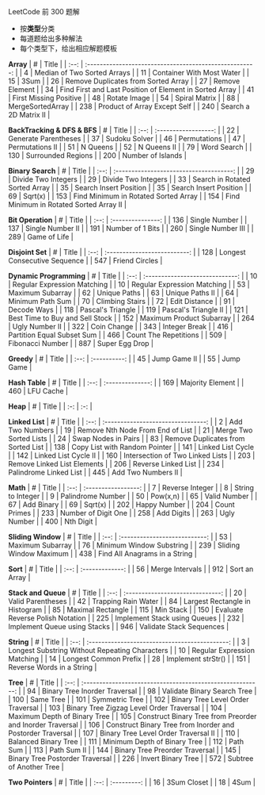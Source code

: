 LeetCode 前 300 题解

- 按**类型**分类
- 每道题给出多种解法
- 每个类型下，给出相应解题模板



**Array**
|  #   |                          Title                          |
| :--: | :-----------------------------------------------------: |
|  4   |               Median of Two Sorted Arrays               |
|  11  |                Container With Most Water                |
|  15  |                          3Sum                           |
|  26  |           Remove Duplicates from Sorted Array           |
|  27  |                     Remove Element                      |
|  34  | Find First and Last Position of Element in Sorted Array |
|  41  |                 First Missing Positive                  |
|  48  |                      Rotate Image                       |
|  54  |                      Spiral Matrix                      |
|  88  |                    MergeSortedArray                     |
| 238  |              Product of Array Except Self               |
| 240  |                  Search a 2D Matrix II                  |

**BackTracking & DFS & BFS**
|  #   |        Title         |
| :--: | :------------------: |
|  22  | Generate Parentheses |
|  37  |    Sudoku Solver     |
|  46  |     Permutations     |
|  47  |   Permutations II    |
|  51  |       N Queens       |
|  52  |     N Queens II      |
|  79  |     Word Search      |
| 130  |  Surrounded Regions  |
| 200  |  Number of Islands   |

**Binary Search**
|  #   |                  Title                  |
| :--: | :-------------------------------------: |
|  29  |           Divide Two Integers           |
|  29  |           Divide Two Integers           |
|  33  |     Search in Rotated Sorted Array      |
|  35  |         Search Insert Position          |
|  35  |         Search Insert Position          |
|  69  |                 Sqrt(x)                 |
| 153  |  Find Minimum in Rotated Sorted Array   |
| 154  | Find Minimum in Rotated Sorted Array II |

**Bit Operation**
|  #   |       Title       |
| :--: | :---------------: |
| 136  |   Single Number   |
| 137  | Single Number II  |
| 191  | Number of 1 Bits  |
| 260  | Single Number III |
| 289  |   Game of Life    |

**Disjoint Set**
|  #   |            Title             |
| :--: | :--------------------------: |
| 128  | Longest Consecutive Sequence |
| 547  |        Friend Circles        |

**Dynamic Programming**
|  #   |              Title              |
| :--: | :-----------------------------: |
|  10  |   Regular Expression Matching   |
|  10  |   Regular Expression Matching   |
|  53  |        Maximum Subarray         |
|  62  |          Unique Paths           |
|  63  |         Unique Paths II         |
|  64  |        Minimum Path Sum         |
|  70  |         Climbing Stairs         |
|  72  |          Edit Distance          |
|  91  |           Decode Ways           |
| 118  |        Pascal's Triangle        |
| 119  |      Pascal's Triangle II       |
| 121  | Best Time to Buy and Sell Stock |
| 152  |    Maximum Product Subarray     |
| 264  |         Ugly Number II          |
| 322  |           Coin Change           |
| 343  |          Integer Break          |
| 416  |   Partition Equal Subset Sum    |
| 466  |      Count The Repetitions      |
| 509  |        Fibonacci Number         |
| 887  |         Super Egg Drop          |

**Greedy**
|  #   |    Title     |
| :--: | :----------: |
|  45  | Jump Game II |
|  55  |  Jump Game   |

**Hash Table**
|  #   |      Title       |
| :--: | :--------------: |
| 169  | Majority Element |
| 460  |    LFU Cache     |

**Heap**
| # | Title |
| :-: | :-: |

**Linked List**
|  #   |               Title                |
| :--: | :--------------------------------: |
|  2   |          Add Two Numbers           |
|  19  |  Remove Nth Node From End of List  |
|  21  |       Merge Two Sorted Lists       |
|  24  |        Swap Nodes in Pairs         |
|  83  | Remove Duplicates from Sorted List |
| 138  |   Copy List with Random Pointer    |
| 141  |         Linked List Cycle          |
| 142  |        Linked List Cycle II        |
| 160  |  Intersection of Two Linked Lists  |
| 203  |    Remove Linked List Elements     |
| 206  |        Reverse Linked List         |
| 234  |       Palindrome Linked List       |
| 445  |         Add Two Numbers II         |

**Math**
|  #   |        Title        |
| :--: | :-----------------: |
|  7   |   Reverse Integer   |
|  8   |  String to Integer  |
|  9   |  Palindrome Number  |
|  50  |      Pow(x,n)       |
|  65  |    Valid Number     |
|  67  |     Add Binary      |
|  69  |       Sqrt(x)       |
| 202  |    Happy Number     |
| 204  |    Count Primes     |
| 233  | Number of Digit One |
| 258  |     Add Digits      |
| 263  |     Ugly Number     |
| 400  |      Nth Digit      |

**Sliding Window**
|  #   |             Title             |
| :--: | :---------------------------: |
|  53  |       Maximum Subarray        |
|  76  |   Minimum Window Substring    |
| 239  |    Sliding Window Maximum     |
| 438  | Find All Anagrams in a String |

**Sort**
|  #   |      Title      |
| :--: | :-------------: |
|  56  | Merge Intervals |
| 912  |  Sort an Array  |

**Stack and Queue**
|  #   |              Title               |
| :--: | :------------------------------: |
|  20  |        Valid Parentheses         |
|  42  |       Trapping Rain Water        |
|  84  |  Largest Rectangle in Histogram  |
|  85  |        Maximal Rectangle         |
| 115  |            Min Stack             |
| 150  | Evaluate Reverse Polish Notation |
| 225  |   Implement Stack using Queues   |
| 232  |   Implement Queue using Stacks   |
| 946  |     Validate Stack Sequences     |

**String**
|  #   |                     Title                      |
| :--: | :--------------------------------------------: |
|  3   | Longest Substring Without Repeating Characters |
|  10  |          Regular Expression Matching           |
|  14  |             Longest Common Prefix              |
|  28  |               Implement strStr()               |
| 151  |           Reverse Words in a String            |

**Tree**
|  #   |                           Title                            |
| :--: | :--------------------------------------------------------: |
|  94  |               Binary Tree Inorder Traversal                |
|  98  |                Validate Binary Search Tree                 |
| 100  |                         Same Tree                          |
| 101  |                       Symmetric Tree                       |
| 102  |             Binary Tree Level Order Traversal              |
| 103  |          Binary Tree Zigzag Level Order Traversal          |
| 104  |                Maximum Depth of Binary Tree                |
| 105  | Construct Binary Tree from Preorder and Inorder Traversal  |
| 106  | Construct Binary Tree from Inorder and Postorder Traversal |
| 107  |            Binary Tree Level Order Traversal II            |
| 110  |                    Balanced Binary Tree                    |
| 111  |                Minimum Depth of Binary Tree                |
| 112  |                          Path Sum                          |
| 113  |                        Path Sum II                         |
| 144  |               Binary Tree Preorder Traversal               |
| 145  |              Binary Tree Postorder Traversal               |
| 226  |                     Invert Binary Tree                     |
| 572  |                  Subtree of Another Tree                   |

**Two Pointers**
|  #   |    Title    |
| :--: | :---------: |
|  16  | 3Sum Closet |
|  18  |    4Sum     |